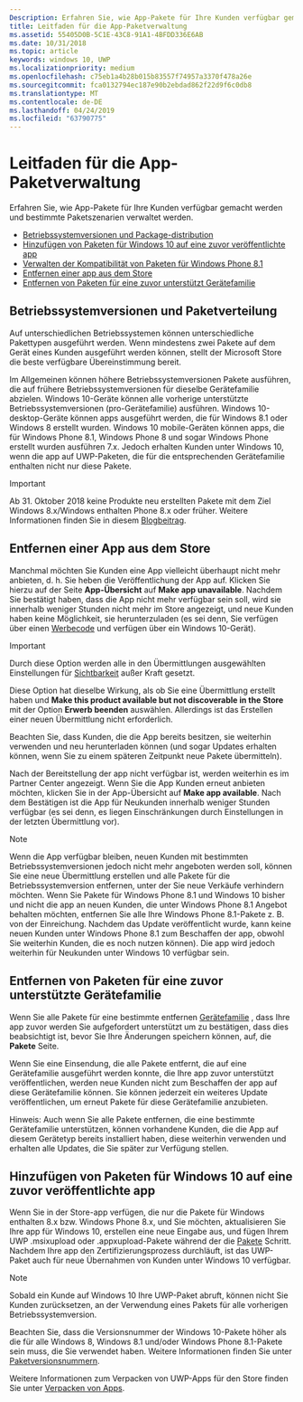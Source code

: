 ```yaml
---
Description: Erfahren Sie, wie App-Pakete für Ihre Kunden verfügbar gemacht werden und bestimmte Paketszenarien verwaltet werden.
title: Leitfaden für die App-Paketverwaltung
ms.assetid: 55405D0B-5C1E-43C8-91A1-4BFDD336E6AB
ms.date: 10/31/2018
ms.topic: article
keywords: windows 10, UWP
ms.localizationpriority: medium
ms.openlocfilehash: c75eb1a4b28b015b83557f74957a3370f478a26e
ms.sourcegitcommit: fca0132794ec187e90b2ebdad862f22d9f6c0db8
ms.translationtype: MT
ms.contentlocale: de-DE
ms.lasthandoff: 04/24/2019
ms.locfileid: "63790775"
---
```

# <a name="guidance-for-app-package-management"></a>Leitfaden für die App-Paketverwaltung

Erfahren Sie, wie App-Pakete für Ihre Kunden verfügbar gemacht werden und bestimmte Paketszenarien verwaltet werden.

-   [Betriebssystemversionen und Package-distribution](#os-versions-and-package-distribution)
-   [Hinzufügen von Paketen für Windows 10 auf eine zuvor veröffentlichte app](#adding-packages-for-windows-10-to-a-previously-published-app)
-   [Verwalten der Kompatibilität von Paketen für Windows Phone 8.1](#maintaining-package-compatibility-for-windows-phone-81)
-   [Entfernen einer app aus dem Store](#removing-an-app-from-the-store)
-   [Entfernen von Paketen für eine zuvor unterstützt Gerätefamilie](#removing-packages-for-a-previously-supported-device-family)


## <a name="os-versions-and-package-distribution"></a>Betriebssystemversionen und Paketverteilung

Auf unterschiedlichen Betriebssystemen können unterschiedliche Pakettypen ausgeführt werden. Wenn mindestens zwei Pakete auf dem Gerät eines Kunden ausgeführt werden können, stellt der Microsoft Store die beste verfügbare Übereinstimmung bereit.

Im Allgemeinen können höhere Betriebssystemversionen Pakete ausführen, die auf frühere Betriebssystemversionen für dieselbe Gerätefamilie abzielen. Windows 10-Geräte können alle vorherige unterstützte Betriebssystemversionen (pro-Gerätefamilie) ausführen. Windows 10-desktop-Geräte können apps ausgeführt werden, die für Windows 8.1 oder Windows 8 erstellt wurden. Windows 10 mobile-Geräten können apps, die für Windows Phone 8.1, Windows Phone 8 und sogar Windows Phone erstellt wurden ausführen 7.x. Jedoch erhalten Kunden unter Windows 10, wenn die app auf UWP-Paketen, die für die entsprechenden Gerätefamilie enthalten nicht nur diese Pakete.

> [!IMPORTANT]
> Ab 31. Oktober 2018 keine Produkte neu erstellten Pakete mit dem Ziel Windows 8.x/Windows enthalten Phone 8.x oder früher. Weitere Informationen finden Sie in diesem [Blogbeitrag](https://blogs.windows.com/buildingapps/2018/08/20/important-dates-regarding-apps-with-windows-phone-8-x-and-earlier-and-windows-8-8-1-packages-submitted-to-microsoft-store/).


## <a name="removing-an-app-from-the-store"></a>Entfernen einer App aus dem Store

Manchmal möchten Sie Kunden eine App vielleicht überhaupt nicht mehr anbieten, d. h. Sie heben die Veröffentlichung der App auf. Klicken Sie hierzu auf der Seite **App-Übersicht** auf **Make app unavailable**. Nachdem Sie bestätigt haben, dass die App nicht mehr verfügbar sein soll, wird sie innerhalb weniger Stunden nicht mehr im Store angezeigt, und neue Kunden haben keine Möglichkeit, sie herunterzuladen (es sei denn, Sie verfügen über einen [Werbecode](generate-promotional-codes.md) und verfügen über ein Windows 10-Gerät).

> [!IMPORTANT]
> Durch diese Option werden alle in den Übermittlungen ausgewählten Einstellungen für [Sichtbarkeit](choose-visibility-options.md#discoverability) außer Kraft gesetzt. 

Diese Option hat dieselbe Wirkung, als ob Sie eine Übermittlung erstellt haben und **Make this product available but not discoverable in the Store** mit der Option **Erwerb beenden** auswählen. Allerdings ist das Erstellen einer neuen Übermittlung nicht erforderlich.

Beachten Sie, dass Kunden, die die App bereits besitzen, sie weiterhin verwenden und neu herunterladen können (und sogar Updates erhalten können, wenn Sie zu einem späteren Zeitpunkt neue Pakete übermitteln).

Nach der Bereitstellung der app nicht verfügbar ist, werden weiterhin es im Partner Center angezeigt. Wenn Sie die App Kunden erneut anbieten möchten, klicken Sie in der App-Übersicht auf **Make app available**. Nach dem Bestätigen ist die App für Neukunden innerhalb weniger Stunden verfügbar (es sei denn, es liegen Einschränkungen durch Einstellungen in der letzten Übermittlung vor).

> [!NOTE]
> Wenn die App verfügbar bleiben, neuen Kunden mit bestimmten Betriebssystemversionen jedoch nicht mehr angeboten werden soll, können Sie eine neue Übermittlung erstellen und alle Pakete für die Betriebssystemversion entfernen, unter der Sie neue Verkäufe verhindern möchten. Wenn Sie Pakete für Windows Phone 8.1 und Windows 10 bisher und nicht die app an neuen Kunden, die unter Windows Phone 8.1 Angebot behalten möchten, entfernen Sie alle Ihre Windows Phone 8.1-Pakete z. B. von der Einreichung. Nachdem das Update veröffentlicht wurde, kann keine neuen Kunden unter Windows Phone 8.1 zum Beschaffen der app, obwohl Sie weiterhin Kunden, die es noch nutzen können). Die app wird jedoch weiterhin für Neukunden unter Windows 10 verfügbar sein.


## <a name="removing-packages-for-a-previously-supported-device-family"></a>Entfernen von Paketen für eine zuvor unterstützte Gerätefamilie

Wenn Sie alle Pakete für eine bestimmte entfernen [Gerätefamilie](https://docs.microsoft.com/uwp/extension-sdks/device-families-overview) , dass Ihre app zuvor werden Sie aufgefordert unterstützt um zu bestätigen, dass dies beabsichtigt ist, bevor Sie Ihre Änderungen speichern können, auf, die **Pakete** Seite.

Wenn Sie eine Einsendung, die alle Pakete entfernt, die auf eine Gerätefamilie ausgeführt werden konnte, die Ihre app zuvor unterstützt veröffentlichen, werden neue Kunden nicht zum Beschaffen der app auf diese Gerätefamilie können. Sie können jederzeit ein weiteres Update veröffentlichen, um erneut Pakete für diese Gerätefamilie anzubieten.

Hinweis: Auch wenn Sie alle Pakete entfernen, die eine bestimmte Gerätefamilie unterstützen, können vorhandene Kunden, die die App auf diesem Gerätetyp bereits installiert haben, diese weiterhin verwenden und erhalten alle Updates, die Sie später zur Verfügung stellen.


<a name="adding-packages-for-windows-10-to-a-previously-published-app"></a>

## <a name="adding-packages-for-windows10-to-a-previously-published-app"></a>Hinzufügen von Paketen für Windows 10 auf eine zuvor veröffentlichte app

Wenn Sie in der Store-app verfügen, die nur die Pakete für Windows enthalten 8.x bzw. Windows Phone 8.x, und Sie möchten, aktualisieren Sie Ihre app für Windows 10, erstellen eine neue Eingabe aus, und fügen Ihrem UWP .msixupload oder .appxupload-Pakete während der die [Pakete](upload-app-packages.md) Schritt. Nachdem Ihre app den Zertifizierungsprozess durchläuft, ist das UWP-Paket auch für neue Übernahmen von Kunden unter Windows 10 verfügbar.

> [!NOTE]
> Sobald ein Kunde auf Windows 10 Ihre UWP-Paket abruft, können nicht Sie Kunden zurücksetzen, an der Verwendung eines Pakets für alle vorherigen Betriebssystemversion. 

Beachten Sie, dass die Versionsnummer der Windows 10-Pakete höher als die für alle Windows 8, Windows 8.1 und/oder Windows Phone 8.1-Pakete sein muss, die Sie verwendet haben. Weitere Informationen finden Sie unter [Paketversionsnummern](package-version-numbering.md).

Weitere Informationen zum Verpacken von UWP-Apps für den Store finden Sie unter [Verpacken von Apps](../packaging/index.md).
